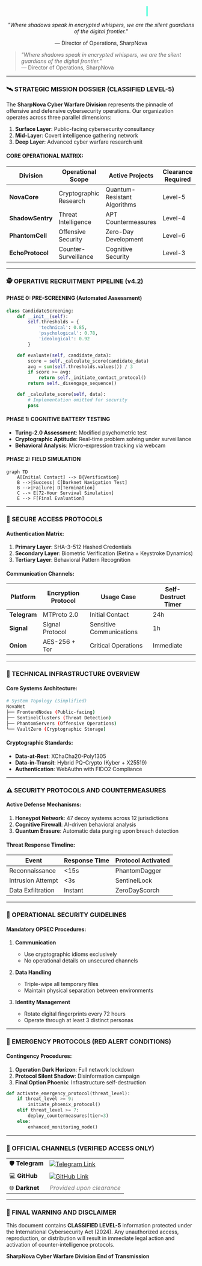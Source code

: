 <div align="center">

<style>
  .typewriter-wrapper {
    display: inline-block;
    font-family: 'Courier New', Courier, monospace;
    font-size: 24px;
    color: #00ffcc;
    white-space: nowrap;
    overflow: hidden;
    border-right: 3px solid #00ffcc;
    animation: blink-caret 0.75s step-end infinite;
  }

  @keyframes blink-caret {
    50% { border-color: transparent; }
  }

  .char {
    display: inline-block;
    opacity: 0;
    animation: type-char 0.4s forwards;
  }

  .char:nth-child(1) { animation-delay: 0.2s; }
  .char:nth-child(2) { animation-delay: 0.4s; }
  .char:nth-child(3) { animation-delay: 0.6s; }
  .char:nth-child(4) { animation-delay: 0.8s; }
  .char:nth-child(5) { animation-delay: 1.0s; }
  .char:nth-child(6) { animation-delay: 1.2s; }
  .char:nth-child(7) { animation-delay: 1.4s; }
  .char:nth-child(8) { animation-delay: 1.6s; }
  .char:nth-child(9) { animation-delay: 1.8s; }

  @keyframes type-char {
    from { opacity: 0; transform: translateY(-10px); }
    to { opacity: 1; transform: translateY(0); }
  }
</style>

<div class="typewriter-wrapper">
  <span class="char">S</span>
  <span class="char">h</span>
  <span class="char">a</span>
  <span class="char">r</span>
  <span class="char">p</span>
  <span class="char">N</span>
  <span class="char">o</span>
  <span class="char">v</span>
  <span class="char">a</span>
</div>

<p><em>"Where shadows speak in encrypted whispers, we are the silent guardians of the digital frontier."</em></p>
<p>— Director of Operations, SharpNova</p>

</div>


> _"Where shadows speak in encrypted whispers, we are the silent guardians of the digital frontier."_  
> — Director of Operations, SharpNova

---

### 🛰️ STRATEGIC MISSION DOSSIER (CLASSIFIED LEVEL-5)

The **SharpNova Cyber Warfare Division** represents the pinnacle of offensive and defensive cybersecurity operations. Our organization operates across three parallel dimensions:

1. **Surface Layer**: Public-facing cybersecurity consultancy  
2. **Mid-Layer**: Covert intelligence gathering network  
3. **Deep Layer**: Advanced cyber warfare research unit  

#### CORE OPERATIONAL MATRIX:

| Division         | Operational Scope            | Active Projects               | Clearance Required |
|------------------|-------------------------------|--------------------------------|---------------------|
| **NovaCore**     | Cryptographic Research        | Quantum-Resistant Algorithms   | Level-5             |
| **ShadowSentry** | Threat Intelligence           | APT Countermeasures            | Level-4             |
| **PhantomCell**  | Offensive Security            | Zero-Day Development           | Level-6             |
| **EchoProtocol** | Counter-Surveillance          | Cognitive Security             | Level-3             |

---

### 🕵️ OPERATIVE RECRUITMENT PIPELINE (v4.2)

#### PHASE 0: PRE-SCREENING (Automated Assessment)

```python
class CandidateScreening:
    def __init__(self):
        self.thresholds = {
            'technical': 0.85,
            'psychological': 0.78,
            'ideological': 0.92
        }

    def evaluate(self, candidate_data):
        score = self._calculate_score(candidate_data)
        avg = sum(self.thresholds.values()) / 3
        if score >= avg:
            return self._initiate_contact_protocol()
        return self._disengage_sequence()

    def _calculate_score(self, data):
        # Implementation omitted for security
        pass
````

#### PHASE 1: COGNITIVE BATTERY TESTING

* **Turing-2.0 Assessment**: Modified psychometric test
* **Cryptographic Aptitude**: Real-time problem solving under surveillance
* **Behavioral Analysis**: Micro-expression tracking via webcam

#### PHASE 2: FIELD SIMULATION

```mermaid
graph TD
    A[Initial Contact] --> B{Verification}
    B -->|Success| C[Darknet Navigation Test]
    B -->|Failure| D[Termination]
    C --> E[72-Hour Survival Simulation]
    E --> F[Final Evaluation]
```

---

### 🔐 SECURE ACCESS PROTOCOLS

#### Authentication Matrix:

1. **Primary Layer**: SHA-3-512 Hashed Credentials
2. **Secondary Layer**: Biometric Verification (Retina + Keystroke Dynamics)
3. **Tertiary Layer**: Behavioral Pattern Recognition

#### Communication Channels:

| Platform     | Encryption Protocol | Usage Case               | Self-Destruct Timer |
| ------------ | ------------------- | ------------------------ | ------------------- |
| **Telegram** | MTProto 2.0         | Initial Contact          | 24h                 |
| **Signal**   | Signal Protocol     | Sensitive Communications | 1h                  |
| **Onion**    | AES-256 + Tor       | Critical Operations      | Immediate           |

---

### 🧮 TECHNICAL INFRASTRUCTURE OVERVIEW

#### Core Systems Architecture:

```bash
# System Topology (Simplified)
NovaNet
├── FrontendNodes (Public-facing)
├── SentinelClusters (Threat Detection)
├── PhantomServers (Offensive Operations)
└── VaultZero (Cryptographic Storage)
```

#### Cryptographic Standards:

* **Data-at-Rest**: XChaCha20-Poly1305
* **Data-in-Transit**: Hybrid PQ-Crypto (Kyber + X25519)
* **Authentication**: WebAuthn with FIDO2 Compliance

---

### ⚠️ SECURITY PROTOCOLS AND COUNTERMEASURES

#### Active Defense Mechanisms:

1. **Honeypot Network**: 47 decoy systems across 12 jurisdictions
2. **Cognitive Firewall**: AI-driven behavioral analysis
3. **Quantum Erasure**: Automatic data purging upon breach detection

#### Threat Response Timeline:

| Event             | Response Time | Protocol Activated |
| ----------------- | ------------- | ------------------ |
| Reconnaissance    | <15s          | PhantomDagger      |
| Intrusion Attempt | <3s           | SentinelLock       |
| Data Exfiltration | Instant       | ZeroDayScorch      |

---

### 📡 OPERATIONAL SECURITY GUIDELINES

#### Mandatory OPSEC Procedures:

1. **Communication**

   * Use cryptographic idioms exclusively
   * No operational details on unsecured channels

2. **Data Handling**

   * Triple-wipe all temporary files
   * Maintain physical separation between environments

3. **Identity Management**

   * Rotate digital fingerprints every 72 hours
   * Operate through at least 3 distinct personas

---

### 🚨 EMERGENCY PROTOCOLS (RED ALERT CONDITIONS)

#### Contingency Procedures:

1. **Operation Dark Horizon**: Full network lockdown
2. **Protocol Silent Shadow**: Disinformation campaign
3. **Final Option Phoenix**: Infrastructure self-destruction

```python
def activate_emergency_protocol(threat_level):
    if threat_level >= 9:
        initiate_phoenix_protocol()
    elif threat_level >= 7:
        deploy_countermeasures(tier=3)
    else:
        enhanced_monitoring_mode()
```

---

### 🔗 OFFICIAL CHANNELS (VERIFIED ACCESS ONLY)

<table>
  <tr>
    <td>🛡️ <strong>Telegram</strong></td>
    <td>
      <a href="https://t.me/sharpnovateam" target="_blank">
        <img src="https://img.shields.io/badge/Join%20on-Telegram-26A5E4?style=for-the-badge&logo=telegram&logoColor=white" alt="Telegram Link">
      </a>
    </td>
  </tr>
  <tr>
    <td>💻 <strong>GitHub</strong></td>
    <td>
      <a href="https://github.com/sharpnova" target="_blank">
        <img src="https://img.shields.io/badge/Explore-GitHub-181717?style=for-the-badge&logo=github&logoColor=white" alt="GitHub Link">
      </a>
    </td>
  </tr>
  <tr>
    <td>🌐 <strong>Darknet</strong></td>
    <td>
      <span style="font-style: italic; color: gray;">Provided upon clearance</span>
    </td>
  </tr>
</table>

---

### 🔮 FINAL WARNING AND DISCLAIMER

This document contains **CLASSIFIED LEVEL-5** information protected under the International Cybersecurity Act (2024). Any unauthorized access, reproduction, or distribution will result in immediate legal action and activation of counter-intelligence protocols.

**SharpNova Cyber Warfare Division**
**End of Transmission**